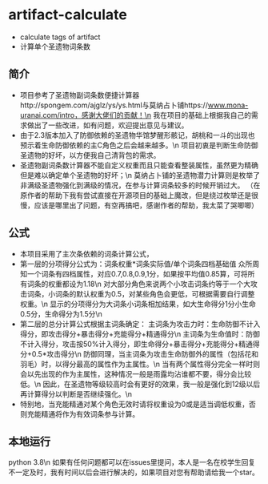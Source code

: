 # artifact-calculate
- calculate tags of artifact 
- 计算单个圣遗物词条数
## 简介
- 项目参考了圣遗物副词条数便捷计算器http://spongem.com/ajglz/ys/ys.html与莫纳占卜铺https://www.mona-uranai.com/intro，感谢大佬们的贡献！\n
我在项目的基础上根据我自己的需求做出了一些改进，如有问题，欢迎提出意见与建议。
- 由于2.3版本加入了防御依赖的圣遗物华馆梦醒形骸记，胡桃和一斗的出现也预示着生命防御依赖的主C角色之后会越来越多。\n
项目初衷是判断生命防御圣遗物的好坏，以方便我自己清背包的需求。
- 圣遗物副词条数计算器不能自定义权重而且只能查看整装属性，虽然更为精确但是难以确定单个圣遗物的好坏；\n
莫纳占卜铺的圣遗物潜力计算则是枚举了非满级圣遗物强化到满级的情况，在参与计算词条较多的时候开销过大。
（在原作者的帮助下我有尝试直接在开源项目的基础上魔改，但是绕过枚举还是很慢，应该是哪里出了问题，有空再搞吧，感谢作者的帮助，我太菜了哭唧唧）
## 公式
- 本项目采用了主次条依赖的词条计算公式，
- 第一层的分项得分公式为：词条权重\*词条实际值/单个词条四档基础值
众所周知一个词条有四档属性，对应0.7,0.8,0.9,1分，如果按平均值0.85算，可将所有词条的权重都设为1.18\n
对大部分角色来说两个小攻击词条约等于一个大攻击词条，小词条的默认权重为0.5，对某些角色会更低，可根据需要自行调整权重。\n
显示的分项得分为大词条小词条相加结果，如大生命得分1分小生命0.5分，生命得分为1.5分\n
- 第二层的总分计算公式根据主词条确定：
主词条为攻击力时：生命防御不计入得分，即攻击得分+暴击得分+充能得分+精通得分\n
主词条为生命值时：防御不计入得分，攻击按50%计入得分，即生命得分+暴击得分+充能得分+精通得分+0.5\*攻击得分\n
防御同理，当主词条为攻击生命防御外的属性（包括花和羽毛）时，以得分最高的属性作为主属性。\n
当有两个属性得分完全一样时则会以先出现的作为主属性，这种情况一般是雨露均沾谁都不要，得分会比较低。\n
因此，在圣遗物等级较高时会有更好的效果，我一般是强化到12级以后再计算得分以判断是否继续强化。\n
- 特别地，当充能精通对某个角色无效时请将权重设为0或是适当调低权重，否则充能精通将作为有效词条参与计算。
## 本地运行
python 3.8\n
如果有任何问题都可以在issues里提问，本人是一名在校学生回复不一定及时，我有时间以后会进行解决的，如果项目对您有帮助请给我一个star。
